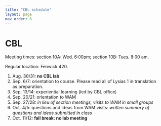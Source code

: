 ```yaml
---
title: "CBL schedule"
layout: page
nav_order: 6
---
```


# CBL


Meeting times: section 10A: Wed. 6:00pm;  section 10B: Tues. 8:00 am.

Regular location: Fenwick 420.


1. Aug. 30/31: **no CBL lab**
2. Sep. 6/7: orientation to course.  Please read all of Lysias 1 in translation as preparation.
3. Sep. 13/14: experiential learning (led by CBL office)
4. Sep. 20/21: orientation to WAM
5. Sep. 27/28: *in lieu of section meetings, visits to WAM in small groups*
6. Oct. 4/5:  questions and ideas from WAM visits: *written summary of questions and ideas submitted in class*
7. Oct. 11/12: **fall break: no lab meeting**

